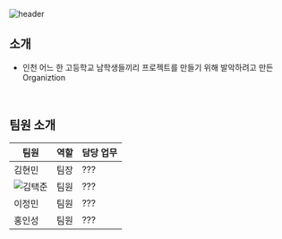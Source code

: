 ![header](https://capsule-render.vercel.app/api?type=Waving&height=240&section=footer&text=ByeongPyung&fontSize=80&&animation=fadeIn&fontColor=EEF2FF&fontAlignY=62&color=676FA3)

## 소개
- 인천 어느 한 고등학교 남학생들끼리 프로젝트를 만들기 위해 발악하려고 만든 Organiztion

<br>

## 팀원 소개
| 팀원 | 역할 | 담당 업무
| ------ | ------ | ------ |
| 김현민 | 팀장 | ??? |
| ![김택준](https://github.com/Kuah0) | 팀원 | ??? |
| 이정민 | 팀원 | ??? |
| 홍인성 | 팀원 | ??? |
